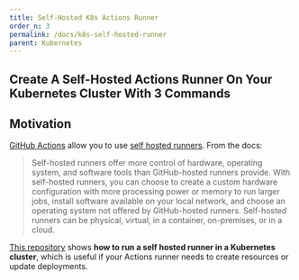 ```yaml
---
title: Self-Hosted K8s Actions Runner
order_n: 3
permalink: /docs/k8s-self-hosted-runner
parent: Kubernetes
---
```




## Create A Self-Hosted Actions Runner On Your Kubernetes Cluster With 3 Commands

## Motivation

[GitHub Actions](https://github.com/features/actions) allow you to use [self hosted runners](https://help.github.com/en/actions/hosting-your-own-runners/about-self-hosted-runners).  From the docs:

> Self-hosted runners offer more control of hardware, operating system, and software tools than GitHub-hosted runners provide. With self-hosted runners, you can choose to create a custom hardware configuration with more processing power or memory to run larger jobs, install software available on your local network, and choose an operating system not offered by GitHub-hosted runners. Self-hosted runners can be physical, virtual, in a container, on-premises, or in a cloud.

[This repository](https://github.com/machine-learning-apps/self-hosted-k8s-runner) shows **how to run a self hosted runner in a Kubernetes cluster**, which is useful if your Actions runner needs to create resources or update deployments. 


